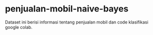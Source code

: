 # penjualan-mobil-naive-bayes
Dataset ini berisi informasi tentang penjualan mobil dan code klasifikasi google colab.
